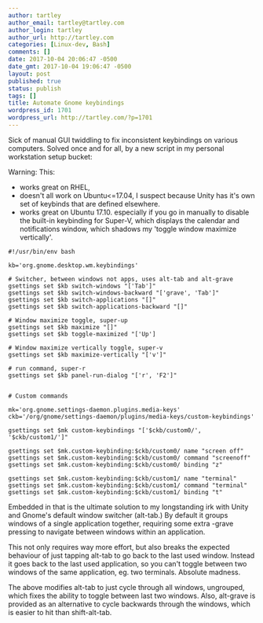 ```yaml
---
author: tartley
author_email: tartley@tartley.com
author_login: tartley
author_url: http://tartley.com
categories: [Linux-dev, Bash]
comments: []
date: 2017-10-04 20:06:47 -0500
date_gmt: 2017-10-04 19:06:47 -0500
layout: post
published: true
status: publish
tags: []
title: Automate Gnome keybindings
wordpress_id: 1701
wordpress_url: http://tartley.com/?p=1701
---
```


Sick of manual GUI twiddling to fix inconsistent keybindings on various
computers. Solved once and for all, by a new script in my personal
workstation setup bucket:

Warning: This:

-   works great on RHEL,
-   doesn't all work on Ubuntu&lt;=17.04, I suspect because Unity has
    it's own set of keybinds that are defined elsewhere.
-   works great on Ubuntu 17.10. especially if you go in manually to
    disable the built-in keybinding for Super-V, which displays the
    calendar and notifications window, which shadows my 'toggle window
    maximize vertically'.

``` {lang="bash"}
#!/usr/bin/env bash

kb='org.gnome.desktop.wm.keybindings'

# Switcher, between windows not apps, uses alt-tab and alt-grave
gsettings set $kb switch-windows "['Tab']"
gsettings set $kb switch-windows-backward "['grave', 'Tab']"
gsettings set $kb switch-applications "[]"
gsettings set $kb switch-applications-backward "[]"

# Window maximize toggle, super-up
gsettings set $kb maximize "[]"
gsettings set $kb toggle-maximized "['Up']

# Window maximize vertically toggle, super-v
gsettings set $kb maximize-vertically "['v']"

# run command, super-r
gsettings set $kb panel-run-dialog "['r', 'F2']"


# Custom commands

mk='org.gnome.settings-daemon.plugins.media-keys'
ckb='/org/gnome/settings-daemon/plugins/media-keys/custom-keybindings'

gsettings set $mk custom-keybindings "['$ckb/custom0/', '$ckb/custom1/']"

gsettings set $mk.custom-keybinding:$ckb/custom0/ name "screen off"
gsettings set $mk.custom-keybinding:$ckb/custom0/ command "screenoff"
gsettings set $mk.custom-keybinding:$ckb/custom0/ binding "z"

gsettings set $mk.custom-keybinding:$ckb/custom1/ name "terminal"
gsettings set $mk.custom-keybinding:$ckb/custom1/ command "terminal"
gsettings set $mk.custom-keybinding:$ckb/custom1/ binding "t"
```

Embedded in that is the ultimate solution to my longstanding irk with
Unity and Gnome's default window switcher (alt-tab.) By default it
groups windows of a single application together, requiring some extra
-grave pressing to navigate between windows within an application.

This not only requires way more effort, but also breaks the expected
behaviour of just tapping alt-tab to go back to the last used window.
Instead it goes back to the last used application, so you can't toggle
between two windows of the same application, eg. two terminals. Absolute
madness.

The above modifies alt-tab to just cycle through all windows, ungrouped,
which fixes the ability to toggle between last two windows. Also,
alt-grave is provided as an alternative to cycle backwards through the
windows, which is easier to hit than shift-alt-tab.
